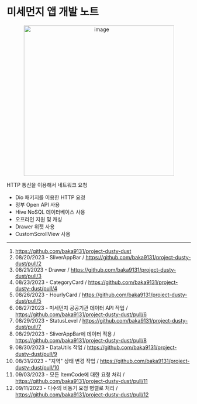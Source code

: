 # 미세먼지 앱 개발 노트

<p align ="center">
<img width="411" alt="image" src="https://github.com/baka9131/project-dusty-dust/assets/93738662/9ee50eff-ee48-47df-9e7d-a03dfe229b35">
</p>

HTTP 통신을 이용해서 네트워크 요청

+ Dio 패키지를 이용한 HTTP 요청
+ 정부 Open API 사용
+ Hive NoSQL 데이터베이스 사용
+ 오프라인 지원 및 캐싱
+ Drawer 위젯 사용
+ CustomScrollView 사용



---


1. https://github.com/baka9131/project-dusty-dust
2. 08/20/2023 - SliverAppBar / https://github.com/baka9131/project-dusty-dust/pull/2
3. 08/21/2023 - Drawer / https://github.com/baka9131/project-dusty-dust/pull/3
4. 08/23/2023 - CategoryCard / https://github.com/baka9131/project-dusty-dust/pull/4
5. 08/26/2023 - HourlyCard / https://github.com/baka9131/project-dusty-dust/pull/5
6. 08/27/2023 - 미세먼지 공공기관 데이터 API 작업 / https://github.com/baka9131/project-dusty-dust/pull/6
7. 08/29/2023 - StatusLevel / https://github.com/baka9131/project-dusty-dust/pull/7
8. 08/29/2023 - SliverAppBar에 데이터 적용 / https://github.com/baka9131/project-dusty-dust/pull/8
9. 08/30/2023 - DataUtils 작업 / https://github.com/baka9131/project-dusty-dust/pull/9
10. 08/31/2023 - "지역" 상태 변경 작업 / https://github.com/baka9131/project-dusty-dust/pull/10
11. 09/03/2023 - 모든 ItemCode에 대한 요청 처리 / https://github.com/baka9131/project-dusty-dust/pull/11
12. 09/11/2023 - 다수의 비동기 요청 병렬로 처리 / https://github.com/baka9131/project-dusty-dust/pull/12